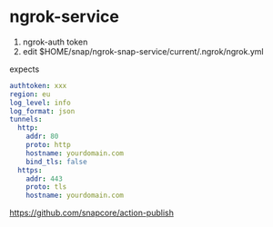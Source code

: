 # ngrok-service

1. ngrok-auth token
2. edit $HOME/snap/ngrok-snap-service/current/.ngrok/ngrok.yml

expects

```yaml
authtoken: xxx
region: eu
log_level: info
log_format: json
tunnels:
  http:
    addr: 80
    proto: http
    hostname: yourdomain.com
    bind_tls: false
  https:
    addr: 443
    proto: tls
    hostname: yourdomain.com
```

https://github.com/snapcore/action-publish
